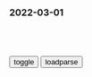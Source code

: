 ### 2022-03-01

```note
```

<table id="tbc" style="white-space:pre-wrap">
</table>
<button onclick="toggleb()">toggle</button>
<button onclick="loadparse()">loadparse</button>
<br>
<!-- 🌸<br>🍅-　-🍑<hr>🍀 -->
<pre>
<textarea rows="30" cols="100" style="display: none" id="tar">

军阀3个月不发军饷，手下哗变，他立马带28个老婆开溜！_腾讯新闻
https://new.qq.com/rain/a/20210119V08WI000

<font size="1" style="color:#DCDCDC">2022-03-01</font>

明朝桂林军饷案：因少发银子，激发守军哗变，广西大员几乎被撤光_腾讯新闻
https://new.qq.com/rain/a/20201120A01T0300

<font size="1" style="color:#DCDCDC">2022-03-01</font>

江阴要塞：贪污军饷导致士兵哗变，阴险司令下令杀人灭口_腾讯新闻
https://new.qq.com/rain/a/20200726V0GOKF00

<font size="1" style="color:#DCDCDC">2022-03-01</font>

非法上f！恶意讨薪！烟台一县7人被逮！|拘留_网易订阅
https://www.163.com/dy/article/GTC69A4O0541K25P.html

<font size="1" style="color:#DCDCDC">2022-03-01</font>

美财z部冻结ey行在美资产
https://m.gmw.cn/2022-03/01/content_1302825520.htm

<font size="1" style="color:#DCDCDC">2022-03-01</font>

法g冻结e罗斯zy银行在法全部资产
https://baijiahao.baidu.com/s?id=1726023816710782378&wfr=spider&for=pc

<font size="1" style="color:#DCDCDC">2022-03-01</font>

y行：我g有能力应对外部冲击和g内下行压力
https://baijiahao.baidu.com/s?id=1726060385783667552&wfr=spider&for=pc

<font size="1" style="color:#DCDCDC">2022-03-01</font>

两男子以冥币替换rm币 犯盗窃罪获刑罚金
https://baijiahao.baidu.com/s?id=1618344869902384235&wfr=spider&for=pc

<font size="1" style="color:#DCDCDC">2022-03-01</font>

用5万冥币包养18岁女孩，发现被骗后女孩报j，2021年判男子无罪|强j|盗窃|刘老板|黄老板_网易订阅
https://www.163.com/dy/article/H0SQHO920550TA0M.html

<font size="1" style="color:#DCDCDC">2022-03-01</font>

农村牛人自制一把躺椅，躺上去太舒服了，朋友出价1000他都不卖,科学,科普,好看视频
https://haokan.baidu.com/v?vid=2845345627422376397&sfrom=baidu-feed

https://f7.baidu.com/it/u=2858031147,594137984&fm=222.jpg

<font size="1" style="color:#DCDCDC">2022-03-01</font>

红旗：周总理请大家吃夜宵，得知有一个回族的时候，连忙道歉,影视,战争片,好看视频
https://haokan.baidu.com/v?vid=12983176502551542564&sfrom=baidu-feed

<font size="1" style="color:#DCDCDC">2022-03-01</font>

卡扎菲出席活动剪辑，穿着浮夸衣服，表情要多嚣张就有多嚣张,历史,世界历史,好看视频
https://haokan.baidu.com/v?vid=15808403085821194570&sfrom=baidu-feed

h美的服饰已经掩饰不住，他那张沧桑的老脸上，纵横着的暴戾乖张之气。

<font size="1" style="color:#DCDCDC">2022-03-01</font>

风靡全球的反战歌！迈克尔杰克逊这首歌，开口就是爱与和平！,音乐,流行音乐,好看视频
https://haokan.baidu.com/v?vid=10286852183479330046

人们死气沉沉，你的头脑中究竟存在着怎样的邪恶？人们如同行尸走肉。

<font size="1" style="color:#DCDCDC">2022-03-01</font>

普j这招太高明！e军围而不攻，推进速度一再放缓，背后是大智慧,国际,国际sh,好看视频
https://haokan.baidu.com/v?vid=7313642648333365706&sfrom=baidu-feed

<font size="1" style="color:#DCDCDC">2022-03-01</font>

请记住gj的立场就是我们的立场,sh,法制,好看视频
https://haokan.baidu.com/v?pd=wisenatural&vid=2920279282477535822

https://f7.baidu.com/it/u=2387223031,2324540719&fm=222.jpg

<font size="1" style="color:#DCDCDC">2022-03-07</font>

e乌战争我们不是旁观者，gj的立场就是我们的立场
https://mbd.baidu.com/newspage/data/landingsuper?context=%7B%22nid%22%3A%22news_8570800928973353537%22%7D&n_type=-1&p_from=-1

<font size="1" style="color:#DCDCDC">2022-03-07</font>

d洞沟春哥
https://weibo.com/3225451392/LhCiV6gIW

外交部的态度就是我的态度

<font size="1" style="color:#DCDCDC">2022-03-01</font>

祖g的态度就是我们的态度#清澈的爱只为zg #我爱我的祖g_网易视频
https://3g.163.com/v/video/VQ0BDN3AG.html

<font size="1" style="color:#DCDCDC">2022-03-01</font>

</textarea>
</pre>
<!-- 🍀<br>🍑-　-🍅<hr>🌸 -->

```tip
```

<script src="https://cdn.jsdelivr.net/npm/jquery@3.5.1/dist/jquery.min.js"></script>

<link rel="stylesheet" href="https://cdn.jsdelivr.net/gh/fancyapps/fancybox@3.5.7/dist/jquery.fancybox.min.css" />
<script src="https://cdn.jsdelivr.net/gh/fancyapps/fancybox@3.5.7/dist/jquery.fancybox.min.js"></script>

<script type="text/javascript">

var __urlRegex = /(\b(https?|ftp|file):\/\/[-A-Z0-9+&@#\/%?=~_|!:,.;]*[-A-Z0-9+&@#\/%=~_|])/ig;
var __imgRegex = /\.(?:jpe?g|gif|png|webp)$/i;

loadparse();

function parseURL($string){

    var exp = __urlRegex;
    return $string.replace(exp,function(match){
            __imgRegex.lastIndex=0;
            if(__imgRegex.test(match)){
                return '<a data-fancybox="gallery" href="' + match.replace("/p=700", "")
                 + '"><img src="' + match.replace("/p=700", "/p=160x200")+'" width="64"></a>';
            }
            else{
                return '<a href="' + match + '" target="_blank">' + match + '</a>';
            }
        }
    );
}

function loadparse() {
  tbc.innerHTML = parseURL(tar.value);
}

function toggleb() {
  var x = document.getElementById("tar");
  if (x.style.display === "none") {
    x.style.display = "";
  } else {
    x.style.display = "none";
  }
}

</script>
